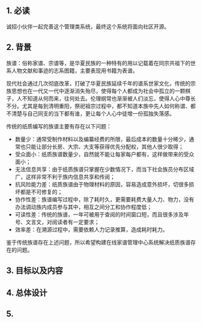 ## 1. 必读

诚招小伙伴一起完善这个管理类系统，最终这个系统将面向社区开源。

## 2. 背景

族谱：俗称家谱、宗谱等，是华夏民族的一种特有的用以记载着在同宗共祖下的世系人物文献和事迹的志系图籍，主要表现用书籍为表谱。

现代社会通过几次彻底改革，打破了华夏民族延续千年的谱系世家文化，传统的宗族思想也在一代又一代中逐渐消失殆尽，使得每个人都成为社会中孤立的一颗棋子，人不知道从何而来，往何处去。伦理纲常也渐渐被人们淡忘，使得人心中尊长不分。尤其是每到清明重阳，祭祀祖宗过程中，都不知道本族中先人如何称谓、都不清楚与自己同支的当下都有谁，更让每个人心中徒增一份孤独失落感。

传统的纸质编写的族谱主要有存在以下问题：

- 数量少：通常受制作材料以及编纂经费的所限，最后成本的数量十分稀少，通常也只能让部分长房、大宗、大支等获得优先分配权，其他人很少取得；
- 受众面小：纸质族谱数量少，自然就不能让每家每户都有，这样做带来的受众面小；
- 无法信息共享：由于纸质族谱只掌握在少数情况下，而当下社会族员分布区域广，这样非常不利于族内信息共享和传阅；
- 抗风险能力差：纸质族谱由于物理材料的原因，容易造成意外损坏，切很多损坏都是不可修复的；
- 协作性差：族谱编写过程中，除了耗时久，更需要耗费大量人力、物力，没有办法调动族内成员参与其中，相互之间分工和协作程度低；
- 可读性差：传统的族谱，一年可被用于查阅的时间窗口短，而且很多涉及年号、文言文，对阅读者有一定要求；
- 效率差：在溯源过程中，需要依赖人力记录推算，造成耗时耗力。

鉴于传统族谱存在上述问题，所以希望构建在线家谱管理中心系统解决纸质族谱存在的问题。

## 3. 目标以及内容

## 4. 总体设计

## 5. 

